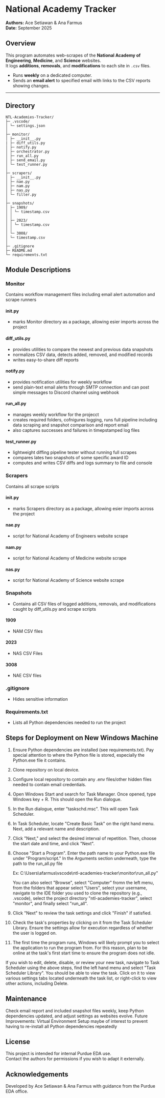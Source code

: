 # National Academy Tracker
**Authors:** Ace Setiawan & Ana Farmus  
**Date:** September 2025

## Overview
This program automates web-scrapes of the **National Academy of Engineering**, **Medicine**, and **Science** websites.  
It logs **additions**, **removals**, and **modifications** to each site in `.csv` files.  

- Runs **weekly** on a dedicated computer.  
- Sends an **email alert** to specified email with links to the CSV reports showing changes.

---

## Directory

```text
NTL-Academies-Tracker/
├─ .vscode/
│ └─ settings.json
│
├─ monitor/
│ ├─ __init__.py
| ├─ diff_utils.py
│ ├─ notify.py
│ ├─ orchestrator.py
│ ├─ run_all.py
│ ├─ send_email.py
│ └─ test_runner.py
│
├─ scrapers/
│ ├─ __init__.py
│ ├─ nae.py
│ ├─ nam.py
│ ├─ nas.py
│ └─ filler.py
│
├─ snapshots/
│ ├─ 1909/ 
│ │ └─ timestamp.csv
│ │
│ ├─ 2023/
│ │ └─ timestamp.csv
│ │
│ └─ 3008/
│ └─ timestamp.csv
│
├─ .gitignore
├─ README.md
└─ requirements.txt
```

## Module Descriptions

### Monitor  
Contains workflow management files including email alert automation and scrape runners

#### __init__.py
- marks Monitor directory as a package, allowing esier imports across the project

#### diff_utils.py
- provides utilities to compare the newest and previous data snapshots
- normalizes CSV data, detects added, removed, and modified records
- writes easy-to-share diff reports

#### notify.py
- provides notification utilities for weekly workflow
- send plain-text email alerts through SMTP connection and can post simple messages to Discord channel using webhook

#### run_all.py
- manages weekly workflow for the projecct
- creates required folders, cofnigures logging, runs full pipeline including data scraping and snapshot comparison and report email
- also captures successes and failures in timepstamped log files

#### test_runner.py
- lightweight diffing pipeline tester without running full scrapes
- compares lates two snapshots of some specific award ID
- computes and writes CSV diffs and logs summary to file and console

### Scrapers  
Contains all scrape scripts

#### __init__.py
- marks Scrapers directory as a package, allowing esier imports across the project

#### nae.py
- script for National Academy of Engineers website scrape

#### nam.py
- script for National Academy of Medicine website scrape

#### nas.py
- script for National Academy of Science website scrape

### Snapshots
- Contains all CSV files of logged additions, removals, and modifications caught by diff_utils.py and scrape scripts

#### 1909
- NAM CSV files

#### 2023
- NAS CSV Files

#### 3008
- NAE CSV files

### .gitignore
- Hides sensitive information

### Requirements.txt
- Lists all Python dependencies needed to run the project


## Steps for Deployment on New Windows Machine

1. Ensure Python dependencies are installed (see requirements.txt). Pay special attention to where the Python file is stored, especially the Python.exe file it contains. 
3. Clone repository on local device.
2. Configure local repository to contain any .env files/other hidden files needed to contain email credentials.
4. Open Windows Start and search for Task Manager. Once opened, type Windows key + R. This should open the Run dialogue.
5. In the Run dialogue, enter "taskschd.msc". This will open Task Scheduler.
6. In Task Scheduler, locate "Create Basic Task" on the right hand menu. Next, add a relevant name and description.
7. Click "Next," and select the desired interval of repetition. Then, choose the start date and time, and click "Next".
8. Choose "Start a Program". Enter the path name to your Python.exe file under "Program/script." In the Arguments section underneath, type the path to the run_all.py file

    Ex: C:\Users\afarmus\vscode\ntl-academies-tracker\monitor\run_all.py"

    You can also select "Browse", select "Computer" fromn the left menu, from the folders that appear select "Users", select your username, navigate to the IDE folder you used to clone the repository (e.g., .vscode), select the project directory "ntl-academies-tracker", select "monitor", and finally select "run_all".
   
10. Click "Next" to review the task settings and click "Finish" if satisfied. 
11. Check the task's properties by clicking on it from the Task Scheduler Library. Ensure the settings allow for execution regardless of whether the user is logged on. 
10. The first time the program runs, Windows will likely prompt you to select the application to run the program from. For this reason, plan to be online at the task's first start time to ensure the program does not idle. 


If you wish to edit, delete, disable, or review your new task, navigate to Task Scheduler using the above steps, find the left hand menu and select "Task Scheduler Library".
You should be able to view the task. Click on it to view various settings tabs located underneath the task list, or right-click to view other actions, including Delete.

## Maintenance
Check email report and included snapshot files weekly, keep Python dependencies updated, and adjust settings as websites evolve.
Future Improvements: Virtual Environment Setup maybe of interest to prevent having to re-install all Python dependencies repeatedly

## License
This project is intended for internal Purdue EDA use.  
Contact the authors for permissions if you wish to adapt it externally.

## Acknowledgements
Developed by Ace Setiawan & Ana Farmus with guidance from the Purdue EDA office.
